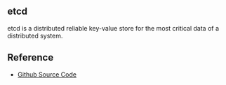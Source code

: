 etcd
---
etcd is a distributed reliable key-value store for the most critical data of a distributed system.



Reference
---

* [Github Source Code](https://github.com/coreos/etcd)


